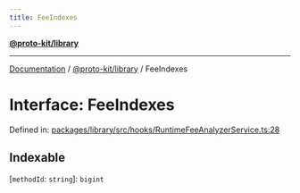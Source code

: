 ```yaml
---
title: FeeIndexes
---
```


[**@proto-kit/library**](../README.md)

***

[Documentation](../../../README.md) / [@proto-kit/library](../README.md) / FeeIndexes

# Interface: FeeIndexes

Defined in: [packages/library/src/hooks/RuntimeFeeAnalyzerService.ts:28](https://github.com/proto-kit/framework/blob/4d6b3b6da51b3edee0fbf25ce72c1f59ec61e891/packages/library/src/hooks/RuntimeFeeAnalyzerService.ts#L28)

## Indexable

\[`methodId`: `string`\]: `bigint`
